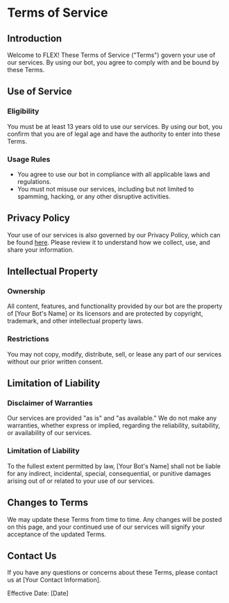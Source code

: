 # Terms of Service

## Introduction
Welcome to FLEX! These Terms of Service ("Terms") govern your use of our services. By using our bot, you agree to comply with and be bound by these Terms.

## Use of Service
### Eligibility
You must be at least 13 years old to use our services. By using our bot, you confirm that you are of legal age and have the authority to enter into these Terms.

### Usage Rules
- You agree to use our bot in compliance with all applicable laws and regulations.
- You must not misuse our services, including but not limited to spamming, hacking, or any other disruptive activities.

## Privacy Policy
Your use of our services is also governed by our Privacy Policy, which can be found [here](link_to_your_privacy_policy). Please review it to understand how we collect, use, and share your information.

## Intellectual Property
### Ownership
All content, features, and functionality provided by our bot are the property of [Your Bot's Name] or its licensors and are protected by copyright, trademark, and other intellectual property laws.

### Restrictions
You may not copy, modify, distribute, sell, or lease any part of our services without our prior written consent.

## Limitation of Liability
### Disclaimer of Warranties
Our services are provided "as is" and "as available." We do not make any warranties, whether express or implied, regarding the reliability, suitability, or availability of our services.

### Limitation of Liability
To the fullest extent permitted by law, [Your Bot's Name] shall not be liable for any indirect, incidental, special, consequential, or punitive damages arising out of or related to your use of our services.

## Changes to Terms
We may update these Terms from time to time. Any changes will be posted on this page, and your continued use of our services will signify your acceptance of the updated Terms.

## Contact Us
If you have any questions or concerns about these Terms, please contact us at [Your Contact Information].

Effective Date: [Date]
